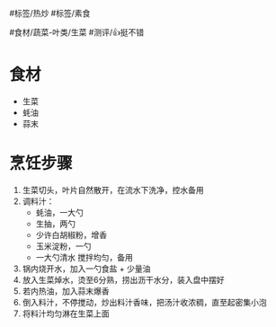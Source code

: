 #标签/热炒 #标签/素食 
 
#食材/蔬菜-叶类/生菜 
#测评/👍挺不错

# 食材
- 生菜
- 蚝油
- 蒜末

# 烹饪步骤
1. 生菜切头，叶片自然散开，在流水下洗净，控水备用
2. 调料汁：
   - 蚝油，一大勺
   - 生抽，两勺
   - 少许白胡椒粉，增香
   - 玉米淀粉，一勺
   - 一大勺清水
    搅拌均匀，备用
3. 锅内烧开水，加入一勺食盐 + 少量油
4. 放入生菜焯水，烫至6分熟，捞出沥干水分，装入盘中摆好
5. 若内热油，加入蒜末爆香
6. 倒入料汁，不停搅动，炒出料汁香味，把汤汁收浓稠，直至起密集小泡
7. 将料汁均匀淋在生菜上面
